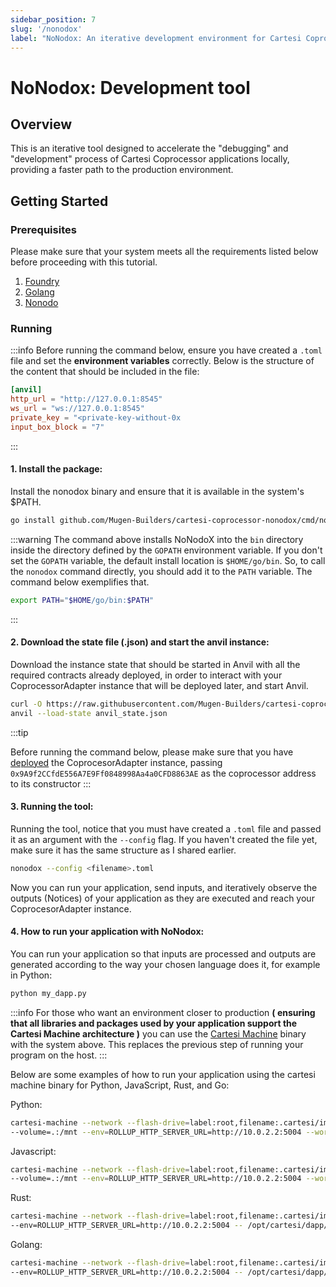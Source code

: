 ```yaml
---
sidebar_position: 7
slug: '/nonodox'
label: "NoNodox: An iterative development environment for Cartesi Coprocessor applications"
---
```


# NoNodox: Development tool

## Overview

This is an iterative tool designed to accelerate the "debugging" and "development" process of Cartesi Coprocessor applications locally, providing a faster path to the production environment.

## Getting Started

### Prerequisites

Please make sure that your system meets all the requirements listed below before proceeding with this tutorial.

1. [Foundry](https://book.getfoundry.sh/getting-started/installation)
2. [Golang](https://go.dev/doc/install)
3. [Nonodo](https://github.com/Calindra/nonodo?tab=readme-ov-file#installation)

### Running

:::info
Before running the command below, ensure you have created a `.toml` file and set the **environment variables** correctly. Below is the structure of the content that should be included in the file:

```toml
[anvil]
http_url = "http://127.0.0.1:8545"
ws_url = "ws://127.0.0.1:8545"
private_key = "<private-key-without-0x 
input_box_block = "7"
```
:::

#### 1. Install the package:
Install the nonodox binary and ensure that it is available in the system's $PATH.

```sh
go install github.com/Mugen-Builders/cartesi-coprocessor-nonodox/cmd/nonodox@latest
```

:::warning
The command above installs NoNodoX into the `bin` directory inside the directory defined by the `GOPATH` environment variable.
If you don't set the `GOPATH` variable, the default install location is `$HOME/go/bin`.
So, to call the `nonodox` command directly, you should add it to the `PATH` variable.
The command below exemplifies that.

```sh
export PATH="$HOME/go/bin:$PATH"
```
:::

#### 2. Download the state file (.json) and start the anvil instance:

Download the instance state that should be started in Anvil with all the required contracts already deployed, in order to interact with your 
CoprocessorAdapter instance that will be deployed later, and start Anvil.

```sh
curl -O https://raw.githubusercontent.com/Mugen-Builders/cartesi-coprocessor-nonodox/refs/heads/main/anvil_state.json
anvil --load-state anvil_state.json
```

:::tip

Before running the command below, please make sure that you have [deployed](./cartesi-co-processor-tutorial/running#step-5-deploy-the-smart-contract) the CoprocesorAdapter instance, passing `0x9A9f2CCfdE556A7E9Ff0848998Aa4a0CFD8863AE` as the coprocessor address to its constructor
:::

#### 3. Running the tool:

Running the tool, notice that you must have created a `.toml` file and passed it as an argument with the `--config` flag. If you haven't created the file yet, make sure it has the same structure as I shared earlier.

```sh
nonodox --config <filename>.toml
```

Now you can run your application, send inputs, and iteratively observe the outputs (Notices) of your application as they are executed and reach your CoprocesorAdapter instance.

#### 4. How to run your application with NoNodox:

You can run your application so that inputs are processed and outputs are generated according to the way your chosen language does it, for example in Python:

```bash
python my_dapp.py
```

:::info
For those who want an environment closer to production **( ensuring that all libraries and packages used by your application support the Cartesi Machine architecture )** you can use the [Cartesi Machine](https://github.com/edubart/cartesi-machine-everywhere) binary with the system above. This replaces the previous step of running your program on the host.
:::

Below are some examples of how to run your application using the cartesi machine binary for Python, JavaScript, Rust, and Go:

Python:

```bash
cartesi-machine --network --flash-drive=label:root,filename:.cartesi/image.ext2 \
--volume=.:/mnt --env=ROLLUP_HTTP_SERVER_URL=http://10.0.2.2:5004 --workdir=/mnt -- python dapp.py
```

Javascript:

```bash
cartesi-machine --network --flash-drive=label:root,filename:.cartesi/image.ext2 \
--volume=.:/mnt --env=ROLLUP_HTTP_SERVER_URL=http://10.0.2.2:5004 --workdir=/opt/cartesi/dapp -- node index
```

Rust:

```bash
cartesi-machine --network --flash-drive=label:root,filename:.cartesi/image.ext2 \
--env=ROLLUP_HTTP_SERVER_URL=http://10.0.2.2:5004 -- /opt/cartesi/dapp/dapp
```

Golang:

```bash
cartesi-machine --network --flash-drive=label:root,filename:.cartesi/image.ext2 \
--env=ROLLUP_HTTP_SERVER_URL=http://10.0.2.2:5004 -- /opt/cartesi/dapp/dapp
```
